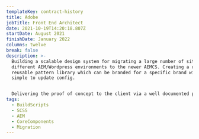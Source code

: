 ```yaml
---
templateKey: contract-history
title: Adobe
jobTitle: Front End Architect
date: 2021-10-19T14:20:18.807Z
startDate: August 2021
finishDate: January 2022
columns: twelve
break: false
description: >-
  Building a scalable design system for migrating a large number of sites from
  different AEM/Wordpress environments to the newer AEMCS. Creating a robust
  reusable pattern library which can be branded for a specific brand with a
  simple to update config.


  Delivering the proof of concept to the client via a well documented presentations and videos.
tags:
  - BuildScripts
  - SCSS
  - AEM
  - CoreComponents
  - Migration
---
```

